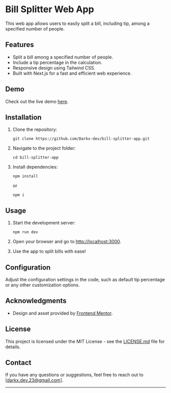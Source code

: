 # Bill Splitter Web App

This web app allows users to easily split a bill, including tip, among a specified number of people.

## Features

- Split a bill among a specified number of people.
- Include a tip percentage in the calculation.
- Responsive design using Tailwind CSS.
- Built with Next.js for a fast and efficient web experience.

## Demo

Check out the live demo [here](https://bill-splitter-app-nine.vercel.app/).

## Installation

1. Clone the repository:

   ```
   git clone https://github.com/Darkx-dev/bill-splitter-app.git
   ```

2. Navigate to the project folder:

   ```
   cd bill-splitter-app
   ```

3. Install dependencies:

   ```
   npm install
   ```
   or 
   ```
   npm i
   ```

## Usage

1. Start the development server:

   ```
   npm run dev
   ```

2. Open your browser and go to [http://localhost:3000](http://localhost:3000).

3. Use the app to split bills with ease!

## Configuration

Adjust the configuration settings in the code, such as default tip percentage or any other customization options.


## Acknowledgments

- Design and asset provided by [Frontend Mentor](https://www.frontendmentor.io).

## License

This project is licensed under the MIT License - see the [LICENSE.md](LICENSE.md) file for details.

## Contact

If you have any questions or suggestions, feel free to reach out to [darkx.dev.23@gmail.com].

---
